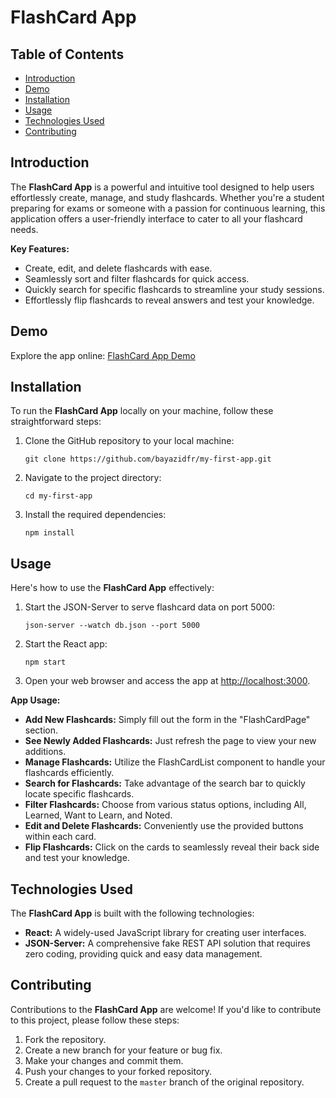 # FlashCard App

## Table of Contents

- [Introduction](#introduction)
- [Demo](#demo)
- [Installation](#installation)
- [Usage](#usage)
- [Technologies Used](#technologies-used)
- [Contributing](#contributing)

## Introduction

The **FlashCard App** is a powerful and intuitive tool designed to help users effortlessly create, manage, and study flashcards. Whether you're a student preparing for exams or someone with a passion for continuous learning, this application offers a user-friendly interface to cater to all your flashcard needs.

**Key Features:**

- Create, edit, and delete flashcards with ease.
- Seamlessly sort and filter flashcards for quick access.
- Quickly search for specific flashcards to streamline your study sessions.
- Effortlessly flip flashcards to reveal answers and test your knowledge.

## Demo

Explore the app online: [FlashCard App Demo](https://bayazidfr.github.io/my-first-app/)

## Installation

To run the **FlashCard App** locally on your machine, follow these straightforward steps:

1. Clone the GitHub repository to your local machine:

    ```shell
    git clone https://github.com/bayazidfr/my-first-app.git
    ```

2. Navigate to the project directory:

    ```shell
    cd my-first-app
    ```

3. Install the required dependencies:

    ```shell
    npm install
    ```

## Usage

Here's how to use the **FlashCard App** effectively:

1. Start the JSON-Server to serve flashcard data on port 5000:

    ```shell
    json-server --watch db.json --port 5000
    ```

2. Start the React app:

    ```shell
    npm start
    ```

3. Open your web browser and access the app at [http://localhost:3000](http://localhost:3000).

**App Usage:**

- **Add New Flashcards:** Simply fill out the form in the "FlashCardPage" section.
- **See Newly Added Flashcards:** Just refresh the page to view your new additions.
- **Manage Flashcards:** Utilize the FlashCardList component to handle your flashcards efficiently.
- **Search for Flashcards:** Take advantage of the search bar to quickly locate specific flashcards.
- **Filter Flashcards:** Choose from various status options, including All, Learned, Want to Learn, and Noted.
- **Edit and Delete Flashcards:** Conveniently use the provided buttons within each card.
- **Flip Flashcards:** Click on the cards to seamlessly reveal their back side and test your knowledge.

## Technologies Used

The **FlashCard App** is built with the following technologies:

- **React:** A widely-used JavaScript library for creating user interfaces.
- **JSON-Server:** A comprehensive fake REST API solution that requires zero coding, providing quick and easy data management.

## Contributing

Contributions to the **FlashCard App** are welcome! If you'd like to contribute to this project, please follow these steps:

1. Fork the repository.
2. Create a new branch for your feature or bug fix.
3. Make your changes and commit them.
4. Push your changes to your forked repository.
5. Create a pull request to the `master` branch of the original repository.
